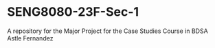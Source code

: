 # SENG8080-23F-Sec-1
A repository for the Major Project for the Case Studies Course in BDSA
Astle Fernandez
